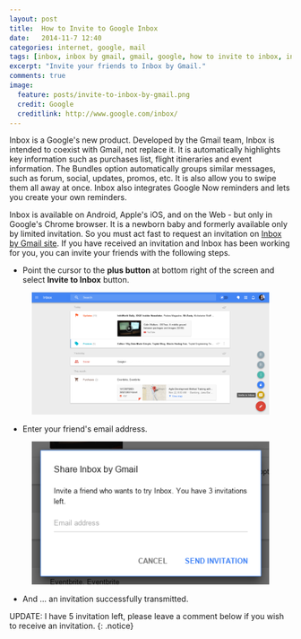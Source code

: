 ```yaml
---
layout: post
title:  How to Invite to Google Inbox
date:   2014-11-7 12:40
categories: internet, google, mail
tags: [inbox, inbox by gmail, gmail, google, how to invite to inbox, invite to inbox]
excerpt: "Invite your friends to Inbox by Gmail."
comments: true
image:
  feature: posts/invite-to-inbox-by-gmail.png
  credit: Google
  creditlink: http://www.google.com/inbox/
---
```


Inbox is a Google's new product. Developed by the Gmail team, Inbox is intended to coexist with Gmail, not replace it.
It is automatically highlights key information such as purchases list, flight itineraries and event information. The Bundles option automatically groups similar messages, such as forum, social, updates, promos, etc. It is also allow you to swipe them all away at once. Inbox also integrates Google Now reminders and lets you create your own reminders.

Inbox is available on Android, Apple's iOS, and on the Web - but only in Google's Chrome browser. It is a newborn baby and formerly available only by limited invitation. So you must act fast to request an invitation on [Inbox by Gmail site](http://www.google.com/inbox/). If you have received an invitation and Inbox has been working for you, you can invite your friends with the following steps.

* Point the cursor to the **plus button** at bottom right of the screen and select **Invite to Inbox** button.

<figure>
	<img src="/images/posts/invite-to-inbox-by-gmail-google.png" alt="How to invite to Inbox">
</figure>

* Enter your friend's email address.

<figure>
	<img src="/images/posts/invite-to-google-inbox.png" alt="How to invite to Inbox">
</figure>

* And ... an invitation successfully transmitted.

UPDATE: I have 5 invitation left, please leave a comment below if you wish to receive an invitation.
{: .notice}
